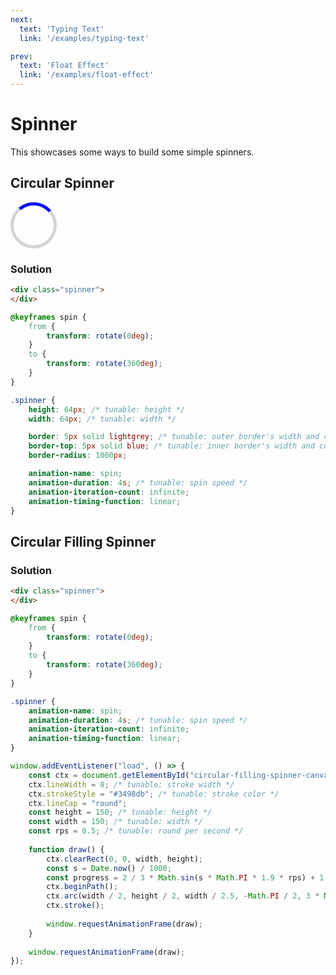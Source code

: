 ```yaml
---
next:
  text: 'Typing Text'
  link: '/examples/typing-text'

prev:
  text: 'Float Effect'
  link: '/examples/float-effect'
---
```


# Spinner

This showcases some ways to build some simple spinners.

## Circular Spinner

<div class="circular-spinner">
</div>

<style>
@keyframes spin {
    from {
        transform: rotate(0deg);
    }
    to {
        transform: rotate(360deg);
    }
}

.circular-spinner {
    height: 64px;
    width: 64px;
    border: 5px solid lightgrey;
    border-top: 5px solid blue;
    border-radius: 1000px;

    animation-name: spin;
    animation-duration: 4s;
    animation-iteration-count: infinite;
    animation-timing-function: linear;
}
</style>

### Solution

```html
<div class="spinner">
</div>
```

```css
@keyframes spin {
    from {
        transform: rotate(0deg);
    }
    to {
        transform: rotate(360deg);
    }
}

.spinner {
    height: 64px; /* tunable: height */
    width: 64px; /* tunable: width */

    border: 5px solid lightgrey; /* tunable: outer border's width and color */
    border-top: 5px solid blue; /* tunable: inner border's width and color */
    border-radius: 1000px;

    animation-name: spin;
    animation-duration: 4s; /* tunable: spin speed */
    animation-iteration-count: infinite;
    animation-timing-function: linear;
}
```

## Circular Filling Spinner

<canvas id="circular-filling-spinner-canvas" width="150" height="150" class="filling-spinner"></canvas>

<style>
.filling-spinner {
    animation-name: spin;
    animation-duration: 4s;
    animation-iteration-count: infinite;
    animation-timing-function: linear;
}
</style>

<script setup>
import { onMounted } from 'vue';

onMounted(() => {
    window.addEventListener("load", () => {
        const ctx = document.getElementById("circular-filling-spinner-canvas").getContext("2d");
        ctx.lineWidth = 8;
        ctx.strokeStyle = "#3498db";
        ctx.lineCap = "round";
        const height = 150;
        const width = 150;
        const rps = 0.5;
        
        function cfsDraw() {
            ctx.clearRect(0, 0, width, height);
            const s = Date.now() / 1000;
            const progress = 2 / 3 * Math.sin(s * Math.PI * 1.9 * rps) + 1 / 3;
            ctx.beginPath();
            ctx.arc(width / 2, height / 2, width / 2.5, -Math.PI / 2, 3 * Math.PI / 2 * progress, true);
            ctx.stroke();
            
            window.requestAnimationFrame(cfsDraw); 
        }
        
        window.requestAnimationFrame(cfsDraw);
    });
});
</script>

### Solution

```html
<div class="spinner">
</div>
```

```css
@keyframes spin {
    from {
        transform: rotate(0deg);
    }
    to {
        transform: rotate(360deg);
    }
}

.spinner {
    animation-name: spin;
    animation-duration: 4s; /* tunable: spin speed */
    animation-iteration-count: infinite;
    animation-timing-function: linear;
}
```

```js
window.addEventListener("load", () => {
    const ctx = document.getElementById("circular-filling-spinner-canvas").getContext("2d");
    ctx.lineWidth = 8; /* tunable: stroke width */
    ctx.strokeStyle = "#3498db"; /* tunable: stroke color */
    ctx.lineCap = "round";
    const height = 150; /* tunable: height */
    const width = 150; /* tunable: width */
    const rps = 0.5; /* tunable: round per second */
    
    function draw() {
        ctx.clearRect(0, 0, width, height);
        const s = Date.now() / 1000;
        const progress = 2 / 3 * Math.sin(s * Math.PI * 1.9 * rps) + 1 / 3;
        ctx.beginPath();
        ctx.arc(width / 2, height / 2, width / 2.5, -Math.PI / 2, 3 * Math.PI / 2 * progress, true);
        ctx.stroke();
        
        window.requestAnimationFrame(draw); 
    }
    
    window.requestAnimationFrame(draw);
});

```

